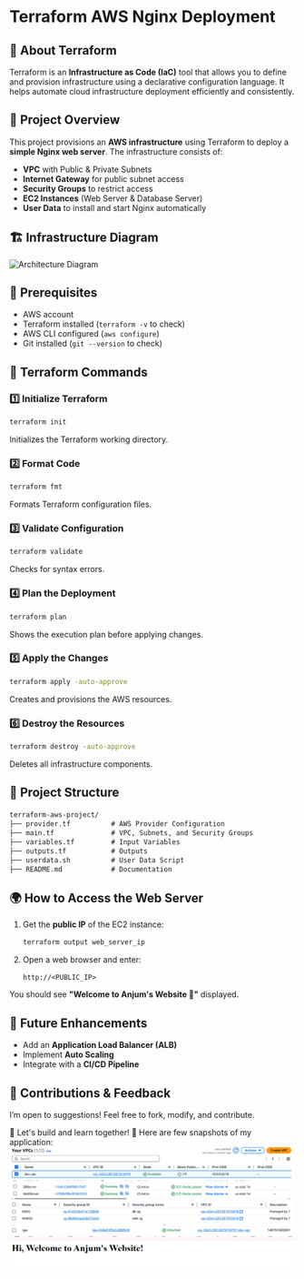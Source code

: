 # Terraform AWS Nginx Deployment

## 📌 About Terraform
Terraform is an **Infrastructure as Code (IaC)** tool that allows you to define and provision infrastructure using a declarative configuration language. It helps automate cloud infrastructure deployment efficiently and consistently.

## 🚀 Project Overview
This project provisions an **AWS infrastructure** using Terraform to deploy a **simple Nginx web server**. The infrastructure consists of:

- **VPC** with Public & Private Subnets
- **Internet Gateway** for public subnet access
- **Security Groups** to restrict access
- **EC2 Instances** (Web Server & Database Server)
- **User Data** to install and start Nginx automatically

## 🏗️ Infrastructure Diagram
![Architecture Diagram](https://medium.com/@snahidaanjum/title-i-built-my-own-aws-infrastructure-using-terraform-and-you-can-too-147282caa63f)

## 🔧 Prerequisites
- AWS account
- Terraform installed (`terraform -v` to check)
- AWS CLI configured (`aws configure`)
- Git installed (`git --version` to check)

## 📜 Terraform Commands

### **1️⃣ Initialize Terraform**
```bash
terraform init
```
Initializes the Terraform working directory.

### **2️⃣ Format Code**
```bash
terraform fmt
```
Formats Terraform configuration files.

### **3️⃣ Validate Configuration**
```bash
terraform validate
```
Checks for syntax errors.

### **4️⃣ Plan the Deployment**
```bash
terraform plan
```
Shows the execution plan before applying changes.

### **5️⃣ Apply the Changes**
```bash
terraform apply -auto-approve
```
Creates and provisions the AWS resources.

### **6️⃣ Destroy the Resources**
```bash
terraform destroy -auto-approve
```
Deletes all infrastructure components.

## 📂 Project Structure
```
terraform-aws-project/
├── provider.tf          # AWS Provider Configuration
├── main.tf              # VPC, Subnets, and Security Groups
├── variables.tf         # Input Variables
├── outputs.tf           # Outputs
├── userdata.sh          # User Data Script
├── README.md            # Documentation
```

## 🌍 How to Access the Web Server
1. Get the **public IP** of the EC2 instance:
   ```bash
   terraform output web_server_ip
   ```
2. Open a web browser and enter:
   ```
   http://<PUBLIC_IP>
   ```
You should see **"Welcome to Anjum's Website 🚀"** displayed.

## 🎯 Future Enhancements
- Add an **Application Load Balancer (ALB)**
- Implement **Auto Scaling**
- Integrate with a **CI/CD Pipeline**

## 🤝 Contributions & Feedback
I’m open to suggestions! Feel free to fork, modify, and contribute.

📢 Let's build and learn together! 🚀
Here are few snapshots of my application:
![vpc](images/image.png)
![servers](images/image-1.png)
![security groups](images/image-2.png)
![Internet Gateway](images/image-3.png)
![RESULT](images/image-4.png)

